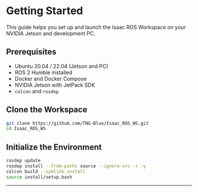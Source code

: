 # Getting Started

This guide helps you set up and launch the Isaac ROS Workspace on your NVIDIA Jetson and development PC.

## Prerequisites
- Ubuntu 20.04 / 22.04 (Jetson and PC)
- ROS 2 Humble installed
- Docker and Docker Compose
- NVIDIA Jetson with JetPack SDK
- `colcon` and `rosdep`

## Clone the Workspace
```bash
git clone https://github.com/TNG-Blue/Isaac_ROS_WS.git
cd Isaac_ROS_WS
```

## Initialize the Environment
```bash
rosdep update
rosdep install --from-paths source --ignore-src -r -y
colcon build --symlink-install
source install/setup.bash
```

---